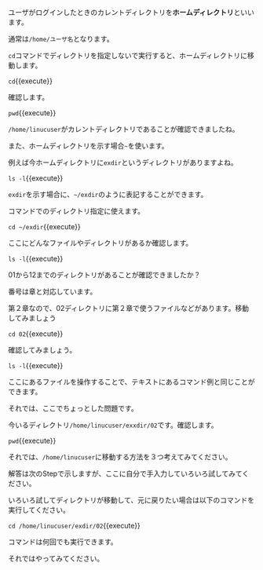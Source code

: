 ユーザがログインしたときのカレントディレクトリを**ホームディレクトリ**といいます。

通常は`/home/ユーザ名`となります。

`cd`コマンドでディレクトリを指定しないで実行すると、ホームディレクトリに移動します。

`cd`{{execute}}

確認します。

`pwd`{{execute}}

`/home/linucuser`がカレントディレクトリであることが確認できましたね。

また、ホームディレクトリを示す場合`~`を使います。

例えば今ホームディレクトリに`exdir`というディレクトリがありますよね。

`ls -l`{{execute}}

`exdir`を示す場合に、`~/exdir`のように表記することができます。

コマンドでのディレクトリ指定に使えます。

`cd ~/exdir`{{execute}}

ここにどんなファイルやディレクトリがあるか確認します。

`ls -l`{{execute}}

01から12までのディレクトリがあることが確認できましたか？

番号は章と対応しています。

第２章なので、02ディレクトリに第２章で使うファイルなどがあります。移動してみましょう

`cd 02`{{execute}}

確認してみましょう。

`ls -l`{{execute}}

ここにあるファイルを操作することで、テキストにあるコマンド例と同じことができます。

それでは、ここでちょっとした問題です。

今いるディレクトリ`/home/linucuser/exxdir/02`です。確認します。

`pwd`{{execute}}

それでは、`/home/linucuser`に移動する方法を３つ考えてみてください。

解答は次のStepで示しますが、ここに自分で手入力していろいろ試してみてください。

いろいろ試してディレクトリが移動して、元に戻りたい場合は以下のコマンドを実行してください。

`cd /home/linucuser/exdir/02`{{execute}}

コマンドは何回でも実行できます。　　

それではやってみてください。
